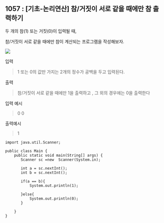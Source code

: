 ## 1057 : [기초-논리연산] 참/거짓이 서로 같을 때에만 참 출력하기
두 개의 참(1) 또는 거짓(0)이 입력될 때,

참/거짓이 서로 같을 때에만 참이 계산되는 프로그램을 작성해보자.

<img src="https://codeup.kr/upload/pimg6173_1.png">





입력

>1 또는 0의 값만 가지는 2개의 정수가 공백을 두고 입력된다.


출력

>참/거짓이 서로 같을 때에만 1을 출력하고 , 그 외의 경우에는 0을 출력한다

입력 예시

>0     0

출력예시

>1
> 
```shell
import java.util.Scanner;

public class Main {
    public static void main(String[] args) {
       Scanner sc =new  Scanner(System.in);

       int a = sc.nextInt();
       int b = sc.nextInt();

       if(a == b){
           System.out.println(1);

       }else{
           System.out.println(0);
       }

    }
}
```
